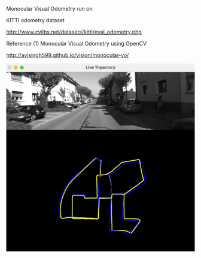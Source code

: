 Monocular Visual Odometry run on

KITTI odometry dataset

http://www.cvlibs.net/datasets/kitti/eval_odometry.php

Reference
(1) Monocular Visual Odometry using OpenCV 

http://avisingh599.github.io/vision/monocular-vo/


<img src="./Images/seq00.png" alt="drawing" width="600"/>